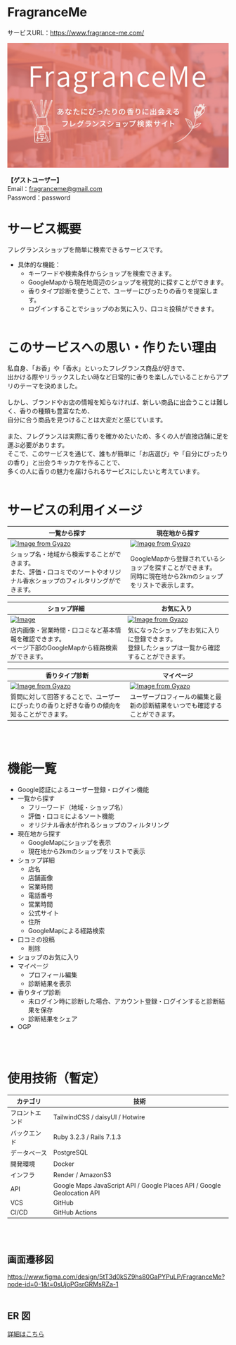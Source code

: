 # FragranceMe
サービスURL：https://www.fragrance-me.com/

![alt text](app/assets/images/ogp_03.jpg)
<br>

**【ゲストユーザー】** <br>
Email：fragranceme@gmail.com<br>
Password：password<br>

# サービス概要

フレグランスショップを簡単に検索できるサービスです。

- 具体的な機能：
  - キーワードや検索条件からショップを検索できます。
  - GoogleMapから現在地周辺のショップを視覚的に探すことができます。
  - 香りタイプ診断を使うことで、ユーザーにぴったりの香りを提案します。
  - ログインすることでショップのお気に入り、口コミ投稿ができます。
    <br><br>

# このサービスへの思い・作りたい理由

私自身、「お香」や「香水」といったフレグランス商品が好きで、<br>
出かける際やリラックスしたい時など日常的に香りを楽しんでいることからアプリのテーマを決めました。<br><br>
しかし、ブランドやお店の情報を知らなければ、新しい商品に出会うことは難しく、香りの種類も豊富なため、<br>
自分に合う商品を見つけることは大変だと感じています。<br><br>
また、フレグランスは実際に香りを確かめたいため、多くの人が直接店舗に足を運ぶ必要があります。<br>
そこで、このサービスを通じて、誰もが簡単に「お店選び」や「自分にぴったりの香り」と出会うキッカケを作ることで、<br>
多くの人に香りの魅力を届けられるサービスにしたいと考えています。
<br><br>

# サービスの利用イメージ


| <center>一覧から探す</center> | <center>現在地から探す</center> |
| ---- | ---- |
| [![Image from Gyazo](https://i.gyazo.com/8e1a8ecfbbb6be1e4d65a79ade18c99b.gif)](https://i.gyazo.com/8e1a8ecfbbb6be1e4d65a79ade18c99b.gif) | [![Image from Gyazo](https://i.gyazo.com/dca271720425a009fd308bd3e2f98f9e.gif)](https://i.gyazo.com/dca271720425a009fd308bd3e2f98f9e.gif) |
| ショップ名・地域から検索することができます。<br>また、評価・口コミでのソートやオリジナル香水ショップのフィルタリングができます。 | GoogleMapから登録されているショップを探すことができます。<br>同時に現在地から2kmのショップをリストで表示します。 |

| <center>ショップ詳細</center> | <center>お気に入り</center> |
| ---- | ---- |
| [![Image](https://github.com/user-attachments/assets/49dad28a-89ac-478b-8bc9-06b54dd9903b)](https://github.com/user-attachments/assets/49dad28a-89ac-478b-8bc9-06b54dd9903b) | [![Image from Gyazo](https://i.gyazo.com/c29fe20143e7c765db958fd8cf4483e7.gif)](https://i.gyazo.com/c29fe20143e7c765db958fd8cf4483e7.gif) |
| 店内画像・営業時間・口コミなど基本情報を確認できます。<br>ページ下部のGoogleMapから経路検索ができます。 | 気になったショップをお気に入りに登録できます。<br>登録したショップは一覧から確認することができます。 |


| <center>香りタイプ診断</center> | <center>マイページ</center> |
| ---- | ---- |
| [![Image from Gyazo](https://i.gyazo.com/0e96214ff0a3c0cd37f0be0bd2aade41.gif)](https://i.gyazo.com/0e96214ff0a3c0cd37f0be0bd2aade41.gif) | [![Image from Gyazo](https://i.gyazo.com/728bd01023492edc334b6d4598877852.gif)](https://i.gyazo.com/728bd01023492edc334b6d4598877852.gif) |
| 質問に対して回答することで、ユーザーにぴったりの香りと好きな香りの傾向を知ることができます。 | ユーザープロフィールの編集と最新の診断結果をいつでも確認することができます。 |

<br><br>

# 機能一覧

- Google認証によるユーザー登録・ログイン機能
- 一覧から探す
  - フリーワード（地域・ショップ名）
  - 評価・口コミによるソート機能
  - オリジナル香水が作れるショップのフィルタリング
- 現在地から探す
  - GoogleMapにショップを表示
  - 現在地から2kmのショップをリストで表示
- ショップ詳細
  - 店名
  - 店舗画像
  - 営業時間
  - 電話番号
  - 営業時間
  - 公式サイト
  - 住所
  - GoogleMapによる経路検索
- 口コミの投稿
  - 削除
- ショップのお気に入り
- マイページ
  - プロフィール編集
  - 診断結果を表示
- 香りタイプ診断
  - 未ログイン時に診断した場合、アカウント登録・ログインすると診断結果を保存
  - 診断結果をシェア
- OGP

<br><br>

# 使用技術（暫定）

| カテゴリ       | 技術                                                                                 |
| -------------- | ------------------------------------------------------------------------------------ |
| フロントエンド | TailwindCSS / daisyUI / Hotwire                                                      |
| バックエンド   | Ruby 3.2.3 / Rails 7.1.3                                                             |
| データベース   | PostgreSQL                                                                           |
| 開発環境       | Docker                                                                               |
| インフラ       | Render / AmazonS3                                                                    |
| API            | Google Maps JavaScript API / Google Places API / Google Geolocation API |
| VCS            | GitHub                                                                               |
| CI/CD          | GitHub Actions                                                                       |

<br><br>

## 画面遷移図

https://www.figma.com/design/5tT3d0kSZ9hs80GaPYPuLP/FragranceMe?node-id=0-1&t=0sUjoPGsrGRMsRZa-1
<br><br>

## ER 図

[詳細はこちら](https://dbdiagram.io/d/6712172c97a66db9a36ee694)
